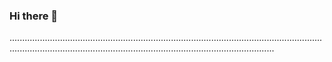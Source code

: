 ### Hi there 👋

.....................................................................................................................................................................................................................................